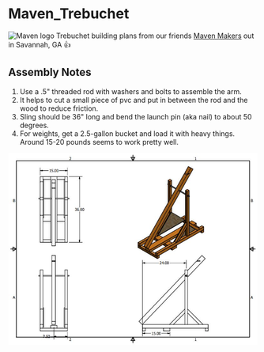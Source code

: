 # Maven_Trebuchet

![Maven logo](https://scontent-atl3-1.cdninstagram.com/t51.2885-19/11208224_844146518992839_1400671759_a.jpg)  Trebuchet building plans from our friends [Maven Makers](http://www.mavenmakers.com/) out in Savannah, GA :+1:

## Assembly Notes

1. Use a .5" threaded rod with washers and bolts to assemble the arm.
2. It helps to cut a small piece of pvc and put in between the rod and the wood to reduce friction.
3. Sling should be 36" long and bend the launch pin (aka nail) to about 50 degrees.
4. For weights, get a 2.5-gallon bucket and load it with heavy things. Around 15-20 pounds seems to work pretty well.


![Maven Trebuchet](/images/Maven_Trebuchet.JPG)


